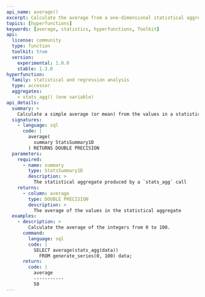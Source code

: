 ```yaml
---
api_name: average()
excerpt: Calculate the average from a one-dimensional statistical aggregate
topics: [hyperfunctions]
keywords: [average, statistics, hyperfunctions, Toolkit]
api:
  license: community
  type: function
  toolkit: true
  version:
    experimental: 1.0.0
    stable: 1.3.0
hyperfunction:
  family: statistical and regression analysis
  type: accessor
  aggregates:
    - stats_agg() (one variable)
api_details:
  summary: >
    Calculate a simple average (or mean) from the values in a statistical aggregate.
  signatures:
    - language: sql
      code: |
        average(
          summary StatsSummary1D
        ) RETURNS DOUBLE PRECISION
  parameters:
    required:
      - name: summary
        type: StatsSummary1D
        description: >
          The statistical aggregate produced by a `stats_agg` call
    returns:
      - column: average
        type: DOUBLE PRECISION
        description: >
          The average of the values in the statistical aggregate
  examples:
    - description: >
        Calculate the average of the integers from 0 to 100.
      command:
        language: sql
        code: |
          SELECT average(stats_agg(data))
            FROM generate_series(0, 100) data;
      return:
        code: |
          average
          -----------
          50
---
```


